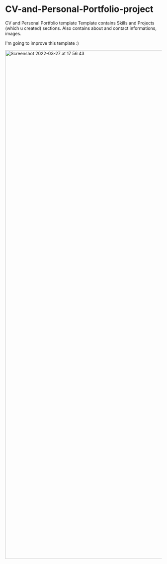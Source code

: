 # CV-and-Personal-Portfolio-project
CV and Personal Portfolio template
Template contains Skills and Projects (which u created) sections.
Also contains about and contact informations, images.

I'm going to improve this template :)

<img width="1635" alt="Screenshot 2022-03-27 at 17 56 43" src="https://user-images.githubusercontent.com/99546272/160285039-1381bd6d-8c42-4515-a792-9c5ce9fa9a99.png">
